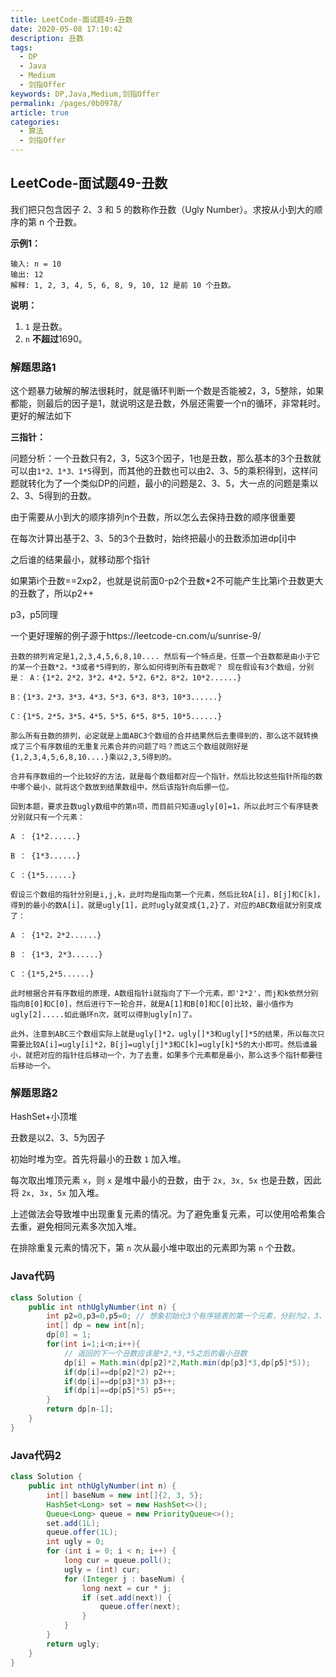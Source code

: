 ```yaml
---
title: LeetCode-面试题49-丑数
date: 2020-05-08 17:10:42
description: 丑数
tags: 
  - DP
  - Java
  - Medium
  - 剑指Offer
keywords: DP,Java,Medium,剑指Offer
permalink: /pages/0b0978/
article: true
categories: 
  - 算法
  - 剑指Offer
---
```


## LeetCode-面试题49-丑数 

我们把只包含因子 2、3 和 5 的数称作丑数（Ugly Number）。求按从小到大的顺序的第 n 个丑数。

 <!--more-->

**示例1：**

```
输入: n = 10
输出: 12
解释: 1, 2, 3, 4, 5, 6, 8, 9, 10, 12 是前 10 个丑数。
```

**说明：**

1. `1` 是丑数。
2. `n` **不超过**1690。

### 解题思路1

这个题暴力破解的解法很耗时，就是循环判断一个数是否能被2，3，5整除，如果都能，则最后的因子是1，就说明这是丑数，外层还需要一个n的循环，非常耗时。更好的解法如下

**三指针：**

问题分析：一个丑数只有2，3，5这3个因子，1也是丑数，那么基本的3个丑数就可以由`1*2、1*3、1*5`得到，而其他的丑数也可以由2、3、5的乘积得到，这样问题就转化为了一个类似DP的问题，最小的问题是2、3、5，大一点的问题是乘以2、3、5得到的丑数。

由于需要从小到大的顺序排列n个丑数，所以怎么去保持丑数的顺序很重要

在每次计算出基于2、3、5的3个丑数时，始终把最小的丑数添加进dp[i]中

之后谁的结果最小，就移动那个指针

如果第i个丑数==2xp2，也就是说前面0-p2个丑数*2不可能产生比第i个丑数更大的丑数了，所以p2++

p3，p5同理

一个更好理解的例子源于https://leetcode-cn.com/u/sunrise-9/

```
丑数的排列肯定是1,2,3,4,5,6,8,10.... 然后有一个特点是，任意一个丑数都是由小于它的某一个丑数*2，*3或者*5得到的，那么如何得到所有丑数呢？ 现在假设有3个数组，分别是： A：{1*2，2*2，3*2，4*2，5*2，6*2，8*2，10*2......}

B：{1*3，2*3，3*3，4*3，5*3，6*3，8*3，10*3......}

C：{1*5，2*5，3*5，4*5，5*5，6*5，8*5，10*5......}

那么所有丑数的排列，必定就是上面ABC3个数组的合并结果然后去重得到的，那么这不就转换成了三个有序数组的无重复元素合并的问题了吗？而这三个数组就刚好是{1,2,3,4,5,6,8,10....}乘以2,3,5得到的。

合并有序数组的一个比较好的方法，就是每个数组都对应一个指针，然后比较这些指针所指的数中哪个最小，就将这个数放到结果数组中，然后该指针向后挪一位。

回到本题，要求丑数ugly数组中的第n项，而目前只知道ugly[0]=1，所以此时三个有序链表分别就只有一个元素：

A ： {1*2......}

B ： {1*3......}

C ：{1*5......}

假设三个数组的指针分别是i,j,k，此时均是指向第一个元素，然后比较A[i]，B[j]和C[k]，得到的最小的数A[i]，就是ugly[1]，此时ugly就变成{1,2}了，对应的ABC数组就分别变成了：

A ： {1*2，2*2......}

B ： {1*3, 2*3......}

C ：{1*5,2*5......}

此时根据合并有序数组的原理，A数组指针i就指向了下一个元素，即'2*2'，而j和k依然分别指向B[0]和C[0]，然后进行下一轮合并，就是A[1]和B[0]和C[0]比较，最小值作为ugly[2].....如此循环n次，就可以得到ugly[n]了。

此外，注意到ABC三个数组实际上就是ugly[]*2，ugly[]*3和ugly[]*5的结果，所以每次只需要比较A[i]=ugly[i]*2，B[j]=ugly[j]*3和C[k]=ugly[k]*5的大小即可。然后谁最小，就把对应的指针往后移动一个，为了去重，如果多个元素都是最小，那么这多个指针都要往后移动一个。
```
### 解题思路2

HashSet+小顶堆

丑数是以2、3、5为因子

初始时堆为空。首先将最小的丑数 `1` 加入堆。

每次取出堆顶元素 `x`，则 `x` 是堆中最小的丑数，由于 `2x, 3x, 5x` 也是丑数，因此将 `2x, 3x, 5x` 加入堆。

上述做法会导致堆中出现重复元素的情况。为了避免重复元素，可以使用哈希集合去重，避免相同元素多次加入堆。

在排除重复元素的情况下，第 `n` 次从最小堆中取出的元素即为第 `n` 个丑数。

### Java代码

```java
class Solution {
    public int nthUglyNumber(int n) {
        int p2=0,p3=0,p5=0; // 想象初始化3个有序链表的第一个元素，分别为2、3、5为基数乘的数组
        int[] dp = new int[n];
        dp[0] = 1;
        for(int i=1;i<n;i++){
            // 返回的下一个丑数应该是*2,*3,*5之后的最小丑数
            dp[i] = Math.min(dp[p2]*2,Math.min(dp[p3]*3,dp[p5]*5));
            if(dp[i]==dp[p2]*2) p2++;
            if(dp[i]==dp[p3]*3) p3++;
            if(dp[i]==dp[p5]*5) p5++;
        }
        return dp[n-1];
    }
}
```

### Java代码2

```java
class Solution {
    public int nthUglyNumber(int n) {
        int[] baseNum = new int[]{2, 3, 5};
        HashSet<Long> set = new HashSet<>();
        Queue<Long> queue = new PriorityQueue<>();
        set.add(1L);
        queue.offer(1L);
        int ugly = 0;
        for (int i = 0; i < n; i++) {
            long cur = queue.poll();
            ugly = (int) cur;
            for (Integer j : baseNum) {
                long next = cur * j;
                if (set.add(next)) {
                    queue.offer(next);
                }
            }
        }
        return ugly;
    }
}
```
